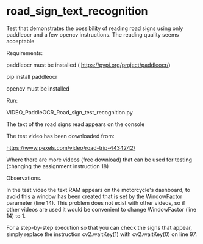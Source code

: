 # road_sign_text_recognition
Test that demonstrates the possibility of reading road signs using only paddleocr and a few opencv instructions. The reading quality seems acceptable

Requirements:

paddleocr must be installed ( https://pypi.org/project/paddleocr/)

pip install paddleocr

opencv must be installed

Run:

VIDEO_PaddleOCR_Road_sign_test_recognition.py

The text of the road signs read appears on the console

The test video has been downloaded from:

https://www.pexels.com/video/road-trip-4434242/

Where there are more videos (free download) that can be used for testing (changing the assignment instruction 18)

Observations.

In the test video the text RAM appears on the motorcycle's dashboard, to avoid this a window has been created that is set by the WindowFactor parameter (line 14). This problem does not exist with other videos, so if other videos are used it would be convenient to change WindowFactor (line 14) to 1.

For a step-by-step execution so that you can check the signs that appear, simply replace the instruction cv2.waitKey(1) with cv2.waitKey(0) on line 97.
